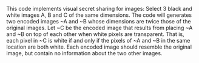 This code implements visual secret sharing for images:
Select 3 black and white images A, B and C of the same dimensions.
The code will generates two encoded images ~A and ~B whose dimensions are twice those of the original images. Let ~C be
the encoded image that results from placing ~A and ~B on top of each other when white pixels are
transparent. That is, each pixel in ~C is white if and only if the pixels of ~A and ~B in the same location
are both white. Each encoded image should resemble the original image, but contain no information
about the two other images.
